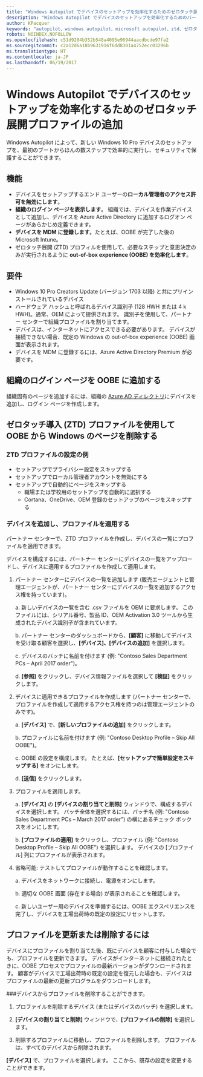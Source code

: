 ```yaml
---
title: "Windows Autopilot でデバイスのセットアップを効率化するためのゼロタッチ展開プロファイルの追加 |パートナー センター"
description: "Windows Autopilot でデバイスのセットアップを効率化するためのパートナー センターのゼロタッチ展開プロファイルの追加 |パートナー センター"
author: KPacquer
keywords: "autopilot、windows autopilot、microsoft autopilot、ztd、ゼロタッチ展開、oobe、ログイン画面"
robots: NOINDEX,NOFOLLOW
ms.openlocfilehash: c51d9204b352b548a4095e96944aacdbcde97fa2
ms.sourcegitcommit: c2a12d6a18b9631916f6dd8301a4752ecc03296b
ms.translationtype: HT
ms.contentlocale: ja-JP
ms.lasthandoff: 06/19/2017
---
```

# <a name="add-a-zero-touch-deployment-profile-to-simplify-device-setup-with-windows-autopilot"></a>Windows Autopilot でデバイスのセットアップを効率化するためのゼロタッチ展開プロファイルの追加

Windows Autopilot によって、新しい Windows 10 Pro デバイスのセットアップを、最初のブートからほんの数ステップで効率的に実行し、セキュリティで保護することができます。 

## <a name="features"></a>機能

*  デバイスをセットアップするエンド ユーザーの**ローカル管理者のアクセス許可を無効にします**。
*  **組織のログイン ページを表示します**。 組織では、デバイスを作業デバイスとして追加し、デバイスを Azure Active Directory に追加するログオン ページがあらかじめ定義できます。
*  **デバイスを MDM に登録します**。たとえば、OOBE が完了した後の Microsoft Intune。
*  ゼロタッチ展開 (ZTD) プロフィルを使用して、必要なステップと意思決定のみが実行されるように **out-of-box experience (OOBE) を効率化します**。 

## <a name="requirements"></a>要件

*  Windows 10 Pro Creators Update (バージョン 1703 以降) と共にプリインストールされているデバイス
*  ハードウェア ハッシュと呼ばれるデバイス識別子 (128 HWH または 4 k HWH)。通常、OEM によって提供されます。 識別子を使用して、パートナー センターで組織プロファイルを割り当てます。
*  デバイスは、インターネットにアクセスできる必要があります。 デバイスが接続できない場合、既定の Windows の out-of-box experience (OOBE) 画面が表示されます。
*  デバイスを MDM に登録するには、Azure Active Directory Premium が必要です。

## <a name="add-organization-login-pages-to-oobe"></a>組織のログイン ページを OOBE に追加する

組織固有のページを追加するには、組織の [Azure AD ディレクトリ](https://go.microsoft.com/fwlink/?linkid=848958)にデバイスを追加し、ログイン ページを作成します。


## <a name="remove--windows-pages-from-oobe-with-a-zero-touch-deployment-ztd-profile"></a>ゼロタッチ導入 (ZTD) プロファイルを使用して OOBE から Windows のページを削除する

### <a name="examples-of-settings-in-a-ztd-profile"></a>ZTD プロファイルの設定の例
*  セットアップでプライバシー設定をスキップする
*  セットアップでローカル管理者アカウントを無効にする
*  セットアップで自動的にページをスキップする
   *  職場または学校用のセットアップを自動的に選択する
   *  Cortana、OneDrive、OEM 登録のセットアップのページをスキップする

### <a name="add-devices-and-apply-a-profile"></a>デバイスを追加し、プロファイルを適用する

パートナー センターで、ZTD プロファイルを作成し、デバイスの一覧にプロファイルを適用できます。

デバイスを構成するには、パートナー センターにデバイスの一覧をアップロードし、デバイスに適用するプロファイルを作成して適用します。

1.  パートナー センターにデバイスの一覧を追加します  (販売エージェントと管理エージェントが、パートナー センターにデバイスの一覧を追加するアクセス権を持っています)。

    a.   新しいデバイスの一覧を含む .csv ファイルを OEM に要求します。 このファイルには、シリアル番号、製品 ID、OEM Activation 3.0 ツールから生成されたデバイス識別子が含まれています。 

    b.   パートナー センターのダッシュボードから、**[顧客]** に移動してデバイスを受け取る顧客を選択し、**[デバイス]、[デバイスの追加]** を選択します。

    c.   デバイスのバッチに名前を付けます (例: "Contoso Sales Department PCs – April 2017 order")。 

    d.   **[参照]** をクリックし、デバイス情報ファイルを選択して **[検証]** をクリックします。

2.  デバイスに適用できるプロファイルを作成します  (パートナー センターで、プロファイルを作成して適用するアクセス権を持つのは管理エージェントのみです)。

    a.   **[デバイス]** で、**[新しいプロファイルの追加]** をクリックします。

    b.   プロファイルに名前を付けます (例: "Contoso Desktop Profile – Skip All OOBE")。

    c.   OOBE の設定を構成します。 たとえば、**[セットアップで簡単設定をスキップする]** をオンにします。

    d.   **[送信]** をクリックします。

3.  プロファイルを適用します。

    a.   **[デバイス]** の **[デバイスの割り当てと削除]** ウィンドウで、構成するデバイスを選択します。 バッチ全体を選択するには、バッチ名 (例: "Contoso Sales Department PCs – March 2017 order") の横にあるチェック ボックスをオンにします。

    b.   **[プロファイルの適用]** をクリックし、プロファイル (例: "Contoso Desktop Profile – Skip All OOBE") を選択します。 デバイスの [プロファイル] 列にプロファイルが表示されます。

4.  省略可能: テストしてプロファイルが動作することを確認します。

    a.   デバイスをネットワークに接続し、電源をオンにします。

    b.   適切な OOBE 画面 (存在する場合) が表示されることを確認します。

    c.   新しいユーザー用のデバイスを準備するには、OOBE エクスペリエンスを完了し、デバイスを工場出荷時の既定の設定にリセットします。


## <a name="to-update-or-delete-a-profile"></a>プロファイルを更新または削除するには 

デバイスにプロファイルを割り当てた後、既にデバイスを顧客に付与した場合でも、プロファイルを更新できます。 デバイスがインターネットに接続されたときに、OOBE プロセスでプロファイルの最新バージョンがダウンロードされます。 顧客がデバイスで工場出荷時の既定の設定を復元した場合も、デバイスはプロファイルの最新の更新プログラムをダウンロードします。 

###<a name="you-can-remove-a-profile-from-a-device"></a>デバイスからプロファイルを削除することができます。
1. プロファイルを削除するデバイス (またはデバイスのバッチ) を選択します。 

2. **[デバイスの割り当てと削除]** ウィンドウで、**[プロファイルの削除]** を選択します。

3. 削除するプロファイルに移動し、プロファイルを削除します。 プロファイルは、すべてのデバイスから削除されます。


**[デバイス]** で、プロファイルを選択します。 ここから、既存の設定を変更することができます。

